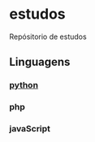 # estudos
Repósitorio de estudos


## Linguagens
### [python](../blob/master/estudos/python/README.md)
### php
### javaScript



